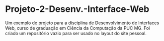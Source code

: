 # Projeto-2-Desenv.-Interface-Web
Um exemplo de projeto para a disciplina de Desenvolvimento de Interfaces Web, curso de graduação em Ciência da Computação da PUC MG. Foi criado um repositório vazio para ser usado no layout do site pessoal.
